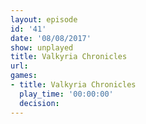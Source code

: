 ```yaml
---
layout: episode
id: '41'
date: '08/08/2017'
show: unplayed
title: Valkyria Chronicles
url: 
games:
- title: Valkyria Chronicles
  play_time: '00:00:00'
  decision: 
---
```

